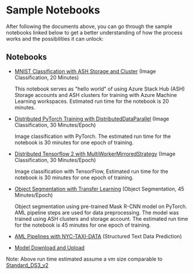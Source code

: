 # Sample Notebooks

After following the documents above, you can go through the sample notebooks linked below to get a better understanding of how the process works and the possibilities it can unlock:

## Notebooks

* [MNIST Classification with ASH Storage and Cluster](notebooks/mnist/MNIST_Training_with_ASH_Cluster_and_Storage.ipynb) (Image Classification, 20 Minutes)

  This notebook serves as "hello world" of using Azure Stack Hub (ASH) Storage accounts and ASH clusters for training with 
  Azure Machine Learning workspaces. Estimated run time for the notebook is 20 minutes.
  
* [Distributed PyTorch Training with DistributedDataParallel](notebooks/distributed-cifar10/distributed-pytorch-cifar10.ipynb) (Image Classification, 30 Minutes/Epoch)
  
  Image classification with PyTorch. The estimated run time for the notebook is 30 minutes for one epoch of training.
  
* [Distributed Tensorflow 2 with MultiWorkerMirroredStrategy](notebooks/distributed-cifar10/distributed-tf2-cifar10.ipynb) (Image Classification, 30 Minutes/Epoch)
  
  Image classification with TensorFlow, Estimated run time for the notebook is 30 minutes for one epoch of training.
  
* [Object Segmentation with Transfer Learning](notebooks/object-segmentation-on-azure-stack/object_segmentation-ash.ipynb) (Object Segmentation, 45 Minutes/Epoch)
  
  Object segmentation using pre-trained Mask R-CNN model on PyTorch. AML pipeline steps are used for data preprocessing. The model was trained using ASH clusters and storage account. The estimated run time for the notebook is 45 minutes for one epoch of training.
  
* [AML Pipelines with NYC-TAXI-DATA](notebooks/pipeline/nyc-taxi-data-regression-model-building.ipynb) (Structured Text Data Prediction)

* [Model Download and Upload](notebooks/AML-model-download-upload.ipynb)

Note: Above run time estimated assume a vm size comparable to [Standard_DS3_v2](https://docs.microsoft.com/en-us/azure/virtual-machines/sizes-general)
